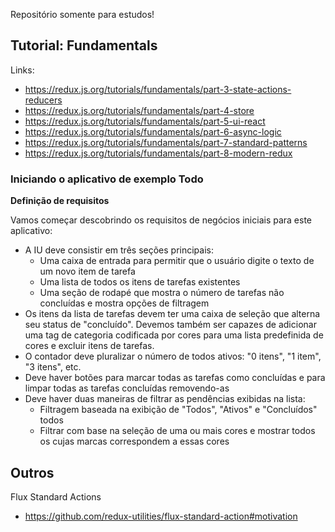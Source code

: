 Repositório somente para estudos!

## Tutorial: Fundamentals

Links:

- https://redux.js.org/tutorials/fundamentals/part-3-state-actions-reducers
- https://redux.js.org/tutorials/fundamentals/part-4-store
- https://redux.js.org/tutorials/fundamentals/part-5-ui-react
- https://redux.js.org/tutorials/fundamentals/part-6-async-logic
- https://redux.js.org/tutorials/fundamentals/part-7-standard-patterns
- https://redux.js.org/tutorials/fundamentals/part-8-modern-redux

### Iniciando o aplicativo de exemplo Todo

**Definição de requisitos**

Vamos começar descobrindo os requisitos de negócios iniciais para este aplicativo:

- A IU deve consistir em três seções principais:
  - Uma caixa de entrada para permitir que o usuário digite o texto de um novo item de tarefa
  - Uma lista de todos os itens de tarefas existentes
  - Uma seção de rodapé que mostra o número de tarefas não concluídas e mostra opções de filtragem
- Os itens da lista de tarefas devem ter uma caixa de seleção que alterna seu status de "concluído". Devemos também ser capazes de adicionar uma tag de categoria codificada por cores para uma lista predefinida de cores e excluir itens de tarefas.
- O contador deve pluralizar o número de todos ativos: "0 itens", "1 item", "3 itens", etc.
- Deve haver botões para marcar todas as tarefas como concluídas e para limpar todas as tarefas concluídas removendo-as
- Deve haver duas maneiras de filtrar as pendências exibidas na lista:
  - Filtragem baseada na exibição de "Todos", "Ativos" e "Concluídos" todos
  - Filtrar com base na seleção de uma ou mais cores e mostrar todos os cujas marcas correspondem a essas cores

## Outros

Flux Standard Actions

- https://github.com/redux-utilities/flux-standard-action#motivation
